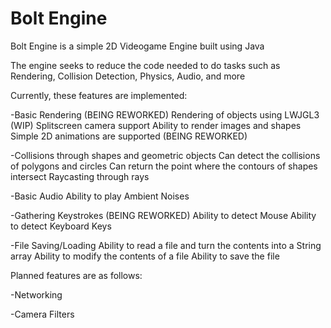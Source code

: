 # Bolt Engine
  Bolt Engine is a simple 2D Videogame Engine built using Java
  
The engine seeks to reduce the code needed to do tasks such as Rendering, Collision Detection, Physics, Audio, and more

Currently, these features are implemented:

  -Basic Rendering (BEING REWORKED)
    Rendering of objects using LWJGL3 (WIP)
    Splitscreen camera support
    Ability to render images and shapes
    Simple 2D animations are supported (BEING REWORKED)
    
  -Collisions through shapes and geometric objects
    Can detect the collisions of polygons and circles
    Can return the point where the contours of shapes intersect
    Raycasting through rays
    
  -Basic Audio
    Ability to play Ambient Noises
    
  -Gathering Keystrokes (BEING REWORKED)
    Ability to detect Mouse
    Ability to detect Keyboard Keys
    
  -File Saving/Loading
    Ability to read a file and turn the contents into a String array
    Ability to modify the contents of a file
    Ability to save the file 
    
Planned features are as follows:

  -Networking
  
  -Camera Filters
  
 
